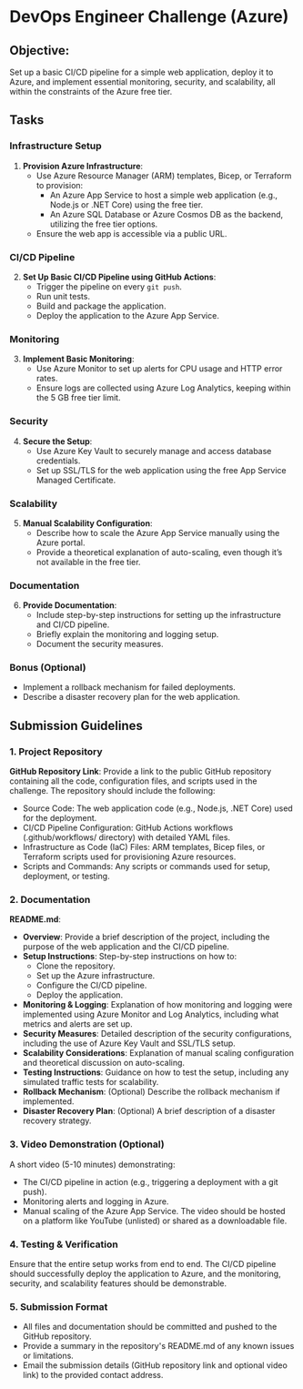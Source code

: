 # DevOps Engineer Challenge (Azure)

## Objective:
Set up a basic CI/CD pipeline for a simple web application, deploy it to Azure, and implement essential monitoring, security, and scalability, all within the constraints of the Azure free tier.

## Tasks

### Infrastructure Setup
1. **Provision Azure Infrastructure**:
   - Use Azure Resource Manager (ARM) templates, Bicep, or Terraform to provision:
     - An Azure App Service to host a simple web application (e.g., Node.js or .NET Core) using the free tier.
     - An Azure SQL Database or Azure Cosmos DB as the backend, utilizing the free tier options. 
   - Ensure the web app is accessible via a public URL.

### CI/CD Pipeline
2. **Set Up Basic CI/CD Pipeline using GitHub Actions**:
   - Trigger the pipeline on every `git push`.
   - Run unit tests.
   - Build and package the application.
   - Deploy the application to the Azure App Service.

### Monitoring
3. **Implement Basic Monitoring**:
   - Use Azure Monitor to set up alerts for CPU usage and HTTP error rates.
   - Ensure logs are collected using Azure Log Analytics, keeping within the 5 GB free tier limit.

### Security
4. **Secure the Setup**:
   - Use Azure Key Vault to securely manage and access database credentials.
   - Set up SSL/TLS for the web application using the free App Service Managed Certificate.

### Scalability
5. **Manual Scalability Configuration**:
   - Describe how to scale the Azure App Service manually using the Azure portal.
   - Provide a theoretical explanation of auto-scaling, even though it’s not available in the free tier.

### Documentation
6. **Provide Documentation**:
   - Include step-by-step instructions for setting up the infrastructure and CI/CD pipeline.
   - Briefly explain the monitoring and logging setup.
   - Document the security measures.

### Bonus (Optional)
- Implement a rollback mechanism for failed deployments.
- Describe a disaster recovery plan for the web application.

## Submission Guidelines

### 1. Project Repository
**GitHub Repository Link**: 
Provide a link to the public GitHub repository containing all the code, configuration files, and scripts used in the challenge.
The repository should include the following:
- Source Code: The web application code (e.g., Node.js, .NET Core) used for the deployment.
- CI/CD Pipeline Configuration: GitHub Actions workflows (.github/workflows/ directory) with detailed YAML files.
- Infrastructure as Code (IaC) Files: ARM templates, Bicep files, or Terraform scripts used for provisioning Azure resources.
- Scripts and Commands: Any scripts or commands used for setup, deployment, or testing.

### 2. Documentation
**README.md**:
- **Overview**: Provide a brief description of the project, including the purpose of the web application and the CI/CD pipeline.
- **Setup Instructions**: Step-by-step instructions on how to:
   - Clone the repository.
   - Set up the Azure infrastructure.
   - Configure the CI/CD pipeline.
   - Deploy the application.
- **Monitoring & Logging**: Explanation of how monitoring and logging were implemented using Azure Monitor and Log Analytics, including what metrics and alerts are set up.
- **Security Measures**: Detailed description of the security configurations, including the use of Azure Key Vault and SSL/TLS setup.
- **Scalability Considerations**: Explanation of manual scaling configuration and theoretical discussion on auto-scaling.
- **Testing Instructions**: Guidance on how to test the setup, including any simulated traffic tests for scalability.
- **Rollback Mechanism**: (Optional) Describe the rollback mechanism if implemented.
- **Disaster Recovery Plan**: (Optional) A brief description of a disaster recovery strategy.

### 3. Video Demonstration (Optional)
A short video (5-10 minutes) demonstrating:
- The CI/CD pipeline in action (e.g., triggering a deployment with a git push).
- Monitoring alerts and logging in Azure.
- Manual scaling of the Azure App Service.
The video should be hosted on a platform like YouTube (unlisted) or shared as a downloadable file.

### 4. Testing & Verification
Ensure that the entire setup works from end to end. The CI/CD pipeline should successfully deploy the application to Azure, and the monitoring, security, and scalability features should be demonstrable.

### 5. Submission Format
- All files and documentation should be committed and pushed to the GitHub repository.
- Provide a summary in the repository's README.md of any known issues or limitations.
- Email the submission details (GitHub repository link and optional video link) to the provided contact address.

